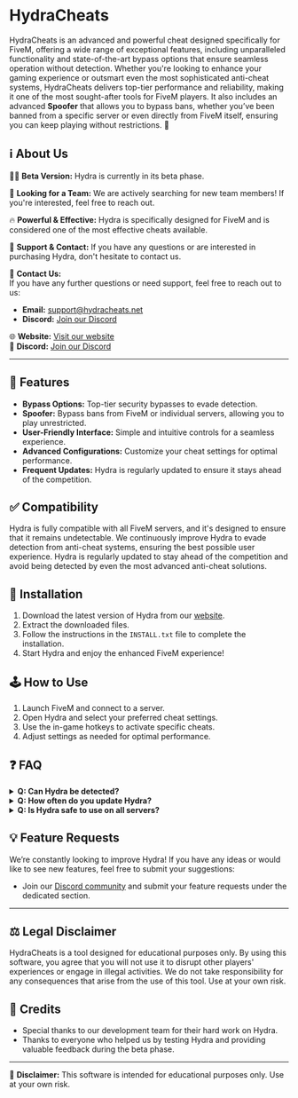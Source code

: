 # HydraCheats

HydraCheats is an advanced and powerful cheat designed specifically for FiveM, offering a wide range of exceptional features, including unparalleled functionality and state-of-the-art bypass options that ensure seamless operation without detection. Whether you're looking to enhance your gaming experience or outsmart even the most sophisticated anti-cheat systems, HydraCheats delivers top-tier performance and reliability, making it one of the most sought-after tools for FiveM players. It also includes an advanced **Spoofer** that allows you to bypass bans, whether you’ve been banned from a specific server or even directly from FiveM itself, ensuring you can keep playing without restrictions. 🚀  

## ℹ️ About Us  
👩‍💻 **Beta Version:** Hydra is currently in its beta phase.  

🤝 **Looking for a Team:** We are actively searching for new team members! If you're interested, feel free to reach out.  

🔥 **Powerful & Effective:** Hydra is specifically designed for FiveM and is considered one of the most effective cheats available.  

📩 **Support & Contact:** If you have any questions or are interested in purchasing Hydra, don't hesitate to contact us.  

📧 **Contact Us:**  
If you have any further questions or need support, feel free to reach out to us:  
- **Email:** support@hydracheats.net  
- **Discord:** [Join our Discord](https://discord.gg/UR6psFPfK9)  

🌐 **Website:** [Visit our website](https://hydracheats.netlify.app/v2)  
💬 **Discord:** [Join our Discord](https://discord.gg/UR6psFPfK9)  

---

## 🔧 Features  
- **Bypass Options:** Top-tier security bypasses to evade detection.  
- **Spoofer:** Bypass bans from FiveM or individual servers, allowing you to play unrestricted.  
- **User-Friendly Interface:** Simple and intuitive controls for a seamless experience.  
- **Advanced Configurations:** Customize your cheat settings for optimal performance.  
- **Frequent Updates:** Hydra is regularly updated to ensure it stays ahead of the competition.  

## ✅ Compatibility  
Hydra is fully compatible with all FiveM servers, and it's designed to ensure that it remains undetectable. We continuously improve Hydra to evade detection from anti-cheat systems, ensuring the best possible user experience. Hydra is regularly updated to stay ahead of the competition and avoid being detected by even the most advanced anti-cheat solutions.  

## 🚀 Installation  
1. Download the latest version of Hydra from our [website](https://hydracheats.netlify.app/v2).  
2. Extract the downloaded files.  
3. Follow the instructions in the `INSTALL.txt` file to complete the installation.  
4. Start Hydra and enjoy the enhanced FiveM experience!  

## 🕹️ How to Use  
1. Launch FiveM and connect to a server.  
2. Open Hydra and select your preferred cheat settings.  
3. Use the in-game hotkeys to activate specific cheats.  
4. Adjust settings as needed for optimal performance.  

## ❓ FAQ

<details>
  <summary><b>Q: Can Hydra be detected?</b></summary>
  A: Hydra is designed to avoid detection by advanced anti-cheat systems. However, we recommend using it responsibly and adhering to the rules of the servers you play on.
</details>

<details>
  <summary><b>Q: How often do you update Hydra?</b></summary>
  A: Hydra is frequently updated to ensure it stays ahead of detection methods used by anti-cheat software. We release updates regularly to maintain the tool's effectiveness.
</details>

<details>
  <summary><b>Q: Is Hydra safe to use on all servers?</b></summary>
  A: Hydra is safe to use on most servers, but we advise checking server rules to ensure you're compliant with their guidelines before using any cheats.
</details>

## 💡 Feature Requests  
We’re constantly looking to improve Hydra! If you have any ideas or would like to see new features, feel free to submit your suggestions:

- Join our [Discord community](https://discord.gg/UR6psFPfK9) and submit your feature requests under the dedicated section.  

---

## ⚖️ Legal Disclaimer  
HydraCheats is a tool designed for educational purposes only. By using this software, you agree that you will not use it to disrupt other players' experiences or engage in illegal activities. We do not take responsibility for any consequences that arise from the use of this tool. Use at your own risk.

## 🎉 Credits  
- Special thanks to our development team for their hard work on Hydra.  
- Thanks to everyone who helped us by testing Hydra and providing valuable feedback during the beta phase.

---

📢 **Disclaimer:** This software is intended for educational purposes only. Use at your own risk.
